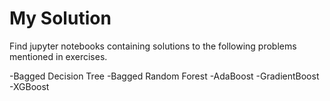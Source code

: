 # My Solution

Find jupyter notebooks containing solutions to the following problems mentioned in exercises. 

-Bagged Decision Tree
-Bagged Random Forest
-AdaBoost
-GradientBoost
-XGBoost


